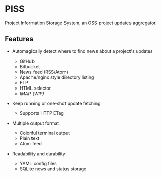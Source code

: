 PISS
====
Project Information Storage System, an OSS project updates aggregator.

## Features

* Automagically detect where to find news about a project's updates
  * GitHub
  * Bitbucket
  * News feed (RSS/Atom)
  * Apache/nginx style directory listing
  * FTP
  * HTML selector
  * _IMAP (WIP)_

* Keep running or one-shot update fetching
  * Supports HTTP ETag

* Multiple output format
  * Colorful terminal output
  * Plain text
  * Atom feed

* Readability and durability
  * YAML config files
  * SQLite news and status storage
